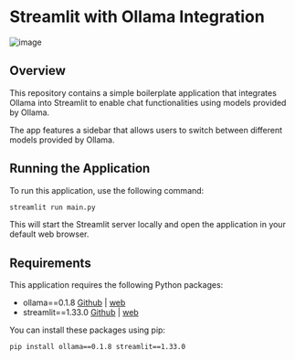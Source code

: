
# Streamlit with Ollama Integration

![image](https://github.com/AndreRatzenberger/streamlit-ollama-chat/assets/44863088/4479bb83-e199-443f-9af7-7edd3ea1c8e0)


## Overview

This repository contains a simple boilerplate application that integrates Ollama into Streamlit to enable chat functionalities using models provided by Ollama.

The app features a sidebar that allows users to switch between different models provided by Ollama.


## Running the Application

To run this application, use the following command:

```bash
streamlit run main.py
```

This will start the Streamlit server locally and open the application in your default web browser.

## Requirements

This application requires the following Python packages:

- ollama==0.1.8 [Github](https://github.com/ollama/ollama-python) | [web](https://ollama.com/)
- streamlit==1.33.0 [Github](https://github.com/streamlit/streamlit) | [web](https://streamlit.io/)

You can install these packages using pip:

```bash
pip install ollama==0.1.8 streamlit==1.33.0
```
